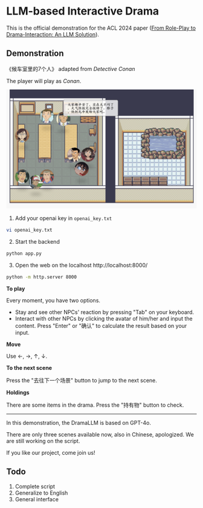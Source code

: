 # LLM-based Interactive Drama

This is the official demonstration for the ACL 2024 paper ([From Role-Play to Drama-Interaction: An LLM Solution](https://aclanthology.org/2024.findings-acl.196.pdf)).



## Demonstration

《候车室里的7个人》 adapted from *Detective Conan*

The player will play as *Conan*.

![pv](assets/screen.png)

1. Add your openai key in `openai_key.txt`

```bash
vi openai_key.txt
```

2. Start the backend

```bash
python app.py
```

3. Open the web on the localhost http://localhost:8000/

```bash
python -m http.server 8000
```





**To play**

Every moment, you have two options.

* Stay and see other NPCs' reaction by pressing "Tab" on your keyboard.
* Interact with other NPCs by clicking the avatar of him/her and input the content. Press "Enter" or "确认" to calculate the result based on your input. 

**Move**

Use ←, →, ↑, ↓.

**To the next scene**

Press the "去往下一个场景" button to jump to the next scene.

**Holdings**

There are some items in the drama. Press the "持有物" button to check.





---

In this demonstration, the DramaLLM is based on GPT-4o.

There are only three scenes available now, also in Chinese, apologized. We are still working on the script.

If you like our project, come join us!



## Todo

1. Complete script
2. Generalize to English
3. General interface
